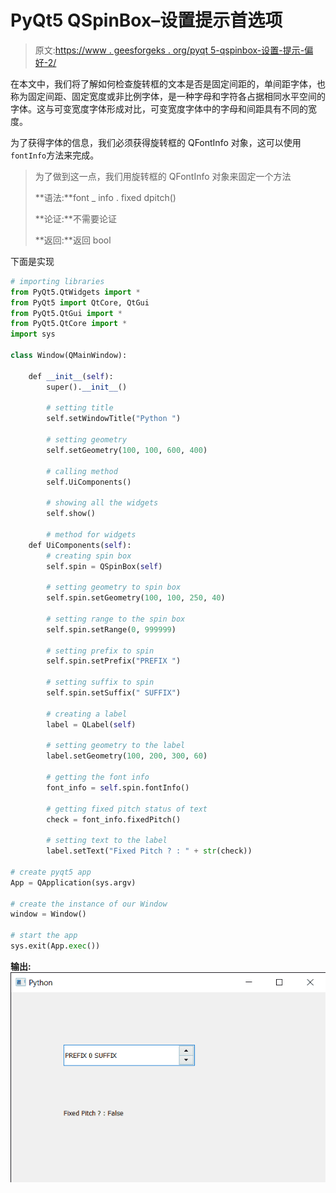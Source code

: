 # PyQt5 QSpinBox–设置提示首选项

> 原文:[https://www . geesforgeks . org/pyqt 5-qspinbox-设置-提示-偏好-2/](https://www.geeksforgeeks.org/pyqt5-qspinbox-setting-hinting-preference-2/)

在本文中，我们将了解如何检查旋转框的文本是否是固定间距的，单间距字体，也称为固定间距、固定宽度或非比例字体，是一种字母和字符各占据相同水平空间的字体。这与可变宽度字体形成对比，可变宽度字体中的字母和间距具有不同的宽度。

为了获得字体的信息，我们必须获得旋转框的 QFontInfo 对象，这可以使用`fontInfo`方法来完成。

> 为了做到这一点，我们用旋转框的 QFontInfo 对象来固定一个方法
> 
> **语法:**font _ info . fixed dpitch()
> 
> **论证:**不需要论证
> 
> **返回:**返回 bool

下面是实现

```py
# importing libraries
from PyQt5.QtWidgets import * 
from PyQt5 import QtCore, QtGui
from PyQt5.QtGui import * 
from PyQt5.QtCore import * 
import sys

class Window(QMainWindow):

    def __init__(self):
        super().__init__()

        # setting title
        self.setWindowTitle("Python ")

        # setting geometry
        self.setGeometry(100, 100, 600, 400)

        # calling method
        self.UiComponents()

        # showing all the widgets
        self.show()

        # method for widgets
    def UiComponents(self):
        # creating spin box
        self.spin = QSpinBox(self)

        # setting geometry to spin box
        self.spin.setGeometry(100, 100, 250, 40)

        # setting range to the spin box
        self.spin.setRange(0, 999999)

        # setting prefix to spin
        self.spin.setPrefix("PREFIX ")

        # setting suffix to spin
        self.spin.setSuffix(" SUFFIX")

        # creating a label
        label = QLabel(self)

        # setting geometry to the label
        label.setGeometry(100, 200, 300, 60)

        # getting the font info
        font_info = self.spin.fontInfo()

        # getting fixed pitch status of text
        check = font_info.fixedPitch()

        # setting text to the label
        label.setText("Fixed Pitch ? : " + str(check))

# create pyqt5 app
App = QApplication(sys.argv)

# create the instance of our Window
window = Window()

# start the app
sys.exit(App.exec())
```

**输出:**
![](img/f9d464e6434594e9593f0c7c64dd0e2f.png)